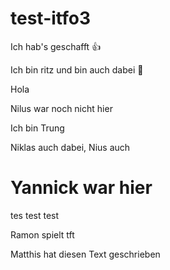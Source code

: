 # test-itfo3

Ich hab's geschafft 👍

Ich bin ritz und bin auch dabei 🥸

Hola

Nilus war noch nicht hier

Ich bin Trung

Niklas auch dabei, Nius auch

# Yannick war hier
tes test test

Ramon spielt tft

Matthis hat diesen Text geschrieben